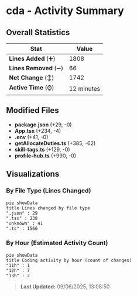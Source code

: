 # cda - Activity Summary 

## Overall Statistics

| Stat                   | Value                                                             |
| ---------------------- | ----------------------------------------------------------------- |
| **Lines Added** (➕)   | 1808                                          |
| **Lines Removed** (➖) | 66                                        |
| **Net Change** (↕)    | 1742                |
| **Active Time** (⌚)   | 12 minutes |


## Modified Files
- **package.json** (+29, -0)
- **App.tsx** (+234, -4)
- **.env** (+41, -0)
- **getAllocateDuties.ts** (+385, -62)
- **skill-tags.ts** (+129, -0)
- **profile-hub.ts** (+990, -0)

## Visualizations

### By File Type (Lines Changed)

```mermaid
pie showData
title Lines changed by file type
".json" : 29
".tsx" : 238
"unknown" : 41
".ts" : 1566
```

### By Hour (Estimated Activity Count)

```mermaid
pie showData
title Coding activity by hour (count of changes)
"11h" : 1
"12h" : 7
"13h" : 2
```


> **Last Updated:** 09/06/2025, 13:08:50